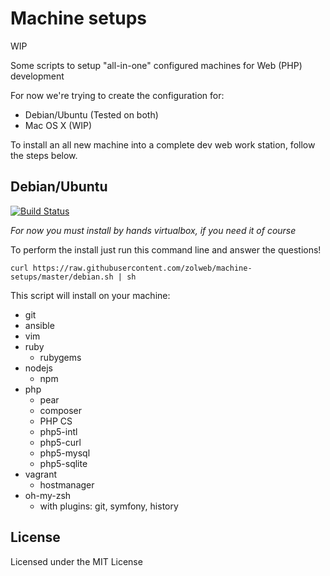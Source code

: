 Machine setups
==============

WIP

Some scripts to setup "all-in-one" configured machines for Web (PHP) development

For now we're trying to create the configuration for:
 - Debian/Ubuntu (Tested on both)
 - Mac OS X (WIP)

To install an all new machine into a complete dev web work station, follow the steps below.

Debian/Ubuntu
-------------

[![Build Status](https://travis-ci.org/zolweb/machine-setups.svg?branch=master)](https://travis-ci.org/zolweb/machine-setups)

*For now you must install by hands virtualbox, if you need it of course*

To perform the install just run this command line and answer the questions!

```shell
curl https://raw.githubusercontent.com/zolweb/machine-setups/master/debian.sh | sh
```
This script will install on your machine:
 - git
 - ansible
 - vim
 - ruby
    * rubygems
 - nodejs
    * npm
 - php
    * pear
    * composer
    * PHP CS
    * php5-intl
    * php5-curl
    * php5-mysql
    * php5-sqlite
 - vagrant
    * hostmanager
 - oh-my-zsh
    * with plugins: git, symfony, history


License
-------

Licensed under the MIT License
